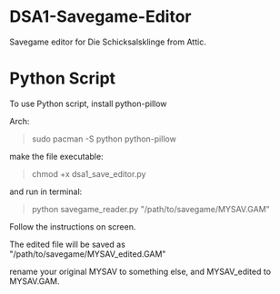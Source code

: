 DSA1-Savegame-Editor
====================

Savegame editor for Die Schicksalsklinge from Attic.

Python Script
====================
To use Python script, install python-pillow

Arch:    
> sudo pacman -S python python-pillow

make the file executable:    
> chmod +x dsa1_save_editor.py

and run in terminal:    
> python savegame_reader.py "/path/to/savegame/MYSAV.GAM"

Follow the instructions on screen.

The edited file will be saved as    
"/path/to/savegame/MYSAV_edited.GAM"

rename your original MYSAV to something else, and MYSAV_edited to MYSAV.GAM.
